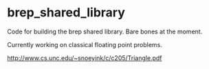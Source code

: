# brep_shared_library

Code for building the brep shared library. Bare bones at the moment. 

Currently working on classical floating point problems. 

http://www.cs.unc.edu/~snoeyink/c/c205/Triangle.pdf
